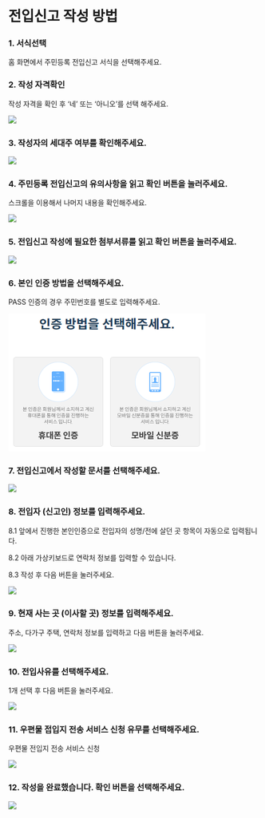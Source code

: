 # 전입신고 작성 방법

### 1. 서식선택

홈 화면에서 주민등록 전입신고 서식을 선택해주세요.

### 2. 작성 자격확인

작성 자격을 확인 후 ‘네’ 또는 ‘아니오’를 선택 해주세요.

![](https://raw.githubusercontent.com/mzux/kiosk-jeju/main/forms/001-jonipssingo/\_imgs/how-to-001-jonipssingo-002.png)

### 3. 작성자의 세대주 여부를 확인해주세요.

![](https://raw.githubusercontent.com/mzux/kiosk-jeju/main/\_images/how-to-%EC%A0%84%EC%9E%85%EC%8B%A0%EA%B3%A0-003.png)

### 4. 주민등록 전입신고의 유의사항을 읽고 확인 버튼을 눌러주세요.

스크롤을 이용해서 나머지 내용을 확인해주세요.

![](https://raw.githubusercontent.com/mzux/kiosk-jeju/main/\_images/how-to-%EC%A0%84%EC%9E%85%EC%8B%A0%EA%B3%A0-004.png)

### 5. 전입신고 작성에 필요한 첨부서류를 읽고 확인 버튼을 눌러주세요.

![](https://raw.githubusercontent.com/mzux/kiosk-jeju/main/\_images/how-to-%EC%A0%84%EC%9E%85%EC%8B%A0%EA%B3%A0-005.png)

### 6. 본인 인증 방법을 선택해주세요.

PASS 인증의 경우 주민번호를 별도로 입력해주세요.



![](<../../.gitbook/assets/image (3).png>)

### 7. 전입신고에서 작성할 문서를 선택해주세요.

![](https://raw.githubusercontent.com/mzux/kiosk-jeju/main/\_images/how-to-%EC%A0%84%EC%9E%85%EC%8B%A0%EA%B3%A0-007.png)

### 8. 전입자 (신고인) 정보를 입력해주세요.

8.1 앞에서 진행한 본인인증으로 전입자의 성명/전에 살던 곳 항목이 자동으로 입력됩니다.

8.2 아래 가상키보드로 연락처 정보를 입력할 수 있습니다.

8.3 작성 후 다음 버튼을 눌러주세요.

![](https://raw.githubusercontent.com/mzux/kiosk-jeju/main/\_images/how-to-%EC%A0%84%EC%9E%85%EC%8B%A0%EA%B3%A0-008.png)

### 9. 현재 사는 곳 (이사할 곳) 정보를 입력해주세요.

주소, 다가구 주택, 연락처 정보를 입력하고 다음 버튼을 눌러주세요.

![](https://raw.githubusercontent.com/mzux/kiosk-jeju/main/\_images/how-to-%EC%A0%84%EC%9E%85%EC%8B%A0%EA%B3%A0-009.png)

### 10. 전입사유를 선택해주세요.

1개 선택 후 다음 버튼을 눌러주세요.

![](https://raw.githubusercontent.com/mzux/kiosk-jeju/main/\_images/how-to-%EC%A0%84%EC%9E%85%EC%8B%A0%EA%B3%A0-010.png)

### 11. 우편물 접입지 전송 서비스 신청 유무를 선택해주세요.

우편물 전입지 전송 서비스 신청

![](https://raw.githubusercontent.com/mzux/kiosk-jeju/main/\_images/how-to-%EC%A0%84%EC%9E%85%EC%8B%A0%EA%B3%A0-011.png)

### 12. 작성을 완료했습니다. 확인 버튼을 선택해주세요.

![](https://raw.githubusercontent.com/mzux/kiosk-jeju/main/\_images/how-to-%EC%A0%84%EC%9E%85%EC%8B%A0%EA%B3%A0-012.png)

